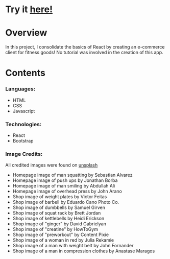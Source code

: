 # Try it [here!](https://ironworks-fitness-demo.netlify.app/)

# Overview

In this project, I consolidate the basics of React by creating an e-commerce client for fitness goods! No tutorial was involved in the creation of this app.

# Contents

### Languages:
- HTML
- CSS
- Javascript

### Technologies:
- React
- Bootstrap

### Image Credits:

All credited images were found on [unsplash](https://unsplash.com)

- Homepage image of man squatting by Sebastian Alvarez
- Homepage image of push ups by Jonathan Borba
- Homepage image of man smiling by Abdullah Ali
- Homepage image of overhead press by John Arano
- Shop image of weight plates by Victor Feitas
- Shop image of barbell by Eduardo Cano Photo Co.
- Shop image of dumbbells by Samuel Girven
- Shop image of squat rack by Brett Jordan
- Shop image of kettlebells by Heidi Erickson
- Shop image of "ginger" by David Gabrielyan
- Shop image of "creatine" by HowToGym
- Shop image of "preworkout" by Content Pixie
- Shop image of a woman in red by Julia Rekamie
- Shop image of a man with weight belt by John Fornander
- Shop image of a man in compression clothes by Anastase Maragos